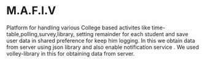 # M.A.F.I.V

Platform for handling various College based activites like time-table,polling,survey,library,
setting remainder for each student and save user data in shared preference for keep him logging. 
In this we obtain data from server using json library and also enable notification service .
We used volley-library in this for obtaining data from server.
